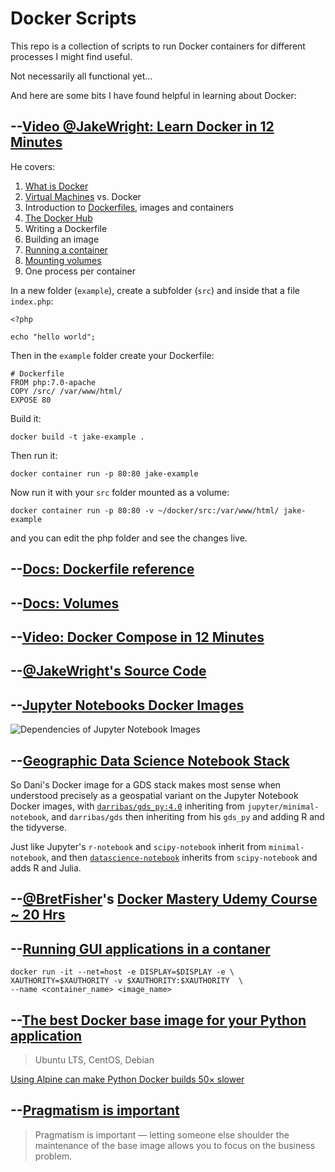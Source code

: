 # Docker Scripts

This repo is a collection of scripts to run Docker containers for different processes I might find useful.

Not necessarily all functional yet...

And here are some bits I have found helpful in learning about Docker:

## --[Video @JakeWright: Learn Docker in 12 Minutes](https://www.youtube.com/watch?v=YFl2mCHdv24)

He covers:
1. [What is Docker](https://en.wikipedia.org/wiki/Docker_(software))
2. [Virtual Machines](https://en.wikipedia.org/wiki/Virtual_machine) vs. Docker
3. Introduction to [Dockerfiles](https://docs.docker.com/engine/reference/builder/), images and containers
4. [The Docker Hub](https://hub.docker.com/)
5. Writing a Dockerfile
6. Building an image
7. [Running a container](https://docs.docker.com/engine/reference/run/)
8. [Mounting volumes](https://docs.docker.com/storage/volumes/)
9. One process per container

In a new folder (`example`), create a subfolder (`src`) and inside that a file `index.php`:
```
<?php

echo "hello world";
```

Then in the `example` folder create your Dockerfile:
```
# Dockerfile
FROM php:7.0-apache
COPY /src/ /var/www/html/
EXPOSE 80
```
Build it: 

`docker build -t jake-example .`

Then run it:

`docker container run -p 80:80 jake-example`

Now run it with your `src` folder mounted as a volume:

`docker container run -p 80:80 -v ~/docker/src:/var/www/html/ jake-example`

and you can edit the php folder and see the changes live.

## --[Docs: Dockerfile reference](https://docs.docker.com/engine/reference/builder/)

## --[Docs: Volumes](https://docs.docker.com/storage/volumes/)

## --[Video: Docker Compose in 12 Minutes](https://www.youtube.com/watch?v=Qw9zlE3t8Ko)

## --[@JakeWright's Source Code](hhttps://github.com/jakewright/tutorials/tree/master/docker)


## --[Jupyter Notebooks Docker Images](https://jupyter-docker-stacks.readthedocs.io/en/latest/using/selecting.html#image-relationships)

![Dependencies of Jupyter Notebook Images](https://jupyter-docker-stacks.readthedocs.io/en/latest/_images/inherit.svg)

## --[Geographic Data Science Notebook Stack](https://github.com/darribas/gds_env)

So Dani's Docker image for a GDS stack makes most sense when understood precisely as a geospatial variant on the Jupyter Notebook Docker images, with [`darribas/gds_py:4.0`](https://github.com/darribas/gds_env/blob/master/gds_py/Dockerfile) inheriting from `jupyter/minimal-notebook`, and `darribas/gds` then inheriting from his `gds_py` and adding R and the tidyverse.

Just like Jupyter's `r-notebook` and `scipy-notebook` inherit from `minimal-notebook`, and then [`datascience-notebook`](https://github.com/jupyter/docker-stacks/blob/master/datascience-notebook/Dockerfile) inherits from `scipy-notebook` and adds R and Julia.

## --[@BretFisher](https://twitter.com/BretFisher)'s [Docker Mastery Udemy Course ~ 20 Hrs](https://www.udemy.com/course/docker-mastery/)

## --[Running GUI applications in a contaner](https://vnhomesoft.com/blog/2018/09/13/docker-setup-an-rails-development-environment/)

```
docker run -it --net=host -e DISPLAY=$DISPLAY -e \
XAUTHORITY=$XAUTHORITY -v $XAUTHORITY:$XAUTHORITY  \
--name <container_name> <image_name>
```

## --[The best Docker base image for your Python application](https://pythonspeed.com/articles/base-image-python-docker-images/)

> Ubuntu LTS, CentOS, Debian

[Using Alpine can make Python Docker builds 50× slower](https://pythonspeed.com/articles/alpine-docker-python/)

## --[Pragmatism is important](https://blog.realkinetic.com/building-minimal-docker-containers-for-python-applications-37d0272c52f3)

> Pragmatism is important — letting someone else shoulder the maintenance of the base image allows you to focus on the business problem.


